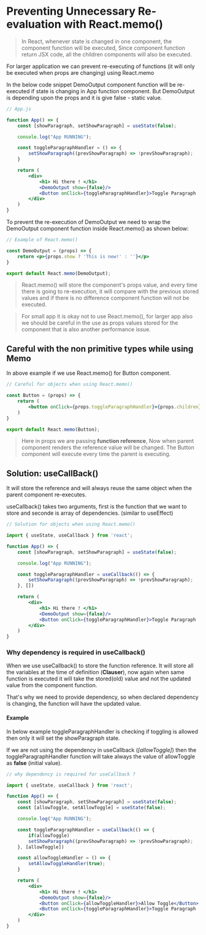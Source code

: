 # Preventing Unnecessary Re-evaluation with React.memo()

> In React, whenever state is changed in one component, the component function will be executed, Since component function return JSX code, all the children components will also be executed.

For larger application we can prevent re-executing of functions (it will only be executed when props are changing) using React.memo

In the below code snippet DemoOutput component function will be re-executed if state is changing in App function component. But DemoOutput is depending upon the props and it is give false - static value.

```jsx
// App.js

function App() => {
    const [showParagraph, setShowParagraph] = useState(false);

    console.log("App RUNNING");

    const toggleParagraphHandler = () => {
        setShowParagraph((prevShowParagraph) => !prevShowParagraph);
    }

    return (
        <div>
            <h1> Hi there ! </h1>
            <DemoOutput show={false}/>
            <Button onClick={toggleParagraphHandler}>Toggle Paragraph !</Button>
        </div>
    )
}

```

To prevent the re-execution of DemoOutput we need to wrap the DemoOutput component function inside React.memo() as shown below:

```jsx
// Example of React.memo()

const DemoOutput = (props) => {
    return <p>{props.show ? 'This is new!' : ''}</p>
}

export default React.memo(DemoOutput);
```

> React.memo() will store the component's props value, and every time there is going to re-execution, it will compare with the previous stored values and if there is no difference component function will not be executed.

> For small app it is okay not to use React.memo(), for larger app also we should be careful in the use as props values stored for the component that is also another performance issue.

## Careful with the non primitive types while using Memo

In above example if we use React.memo() for Button component.

```jsx
// Careful for objects when using React.memo()

const Button = (props) => {
    return (
        <button onClick={props.toggleParagraphHandler}>{props.children}</button>
    )
}

export default React.memo(Button);
```

> Here in props we are passing **function reference**, Now when parent component renders the reference value will be changed. The Button component will execute every time the parent is executing.

## Solution: useCallBack()

It will store the reference and will always reuse the same object when the parent component re-executes.

useCallback() takes two arguments, first is the function that we want to store and seconde is array of dependencies. (similar to useEffect)

```jsx
// Solution for objects when using React.memo()

import { useState, useCallback } from 'react';

function App() => {
    const [showParagraph, setShowParagraph] = useState(false);

    console.log("App RUNNING");

    const toggleParagraphHandler = useCallback(() => {
        setShowParagraph((prevShowParagraph) => !prevShowParagraph);
    }, [])

    return (
        <div>
            <h1> Hi there ! </h1>
            <DemoOutput show={false}/>
            <Button onClick={toggleParagraphHandler}>Toggle Paragraph !</Button>
        </div>
    )
}

```

### Why dependency is required in useCallback()

When we use useCallback() to store the function reference. It will store all the variables at the time of definition (**Clauser**), now again when same function is executed it will take the stored(old) value and not the updated value from the component function.

That's why we need to provide dependency, so when declared dependency is changing, the function will have the updated value.

#### Example

In below example toggleParagraphHandler is checking if toggling is allowed then only it will set the showParagraph state.

If we are not using the dependency in useCallback (*[allowToggle]*) then the toggleParagraphHandler function will take always the value of allowToggle as **false** (initial value).

```jsx
// why dependency is required for useCallback ?

import { useState, useCallback } from 'react';

function App() => {
    const [showParagraph, setShowParagraph] = useState(false);
    const [allowToggle, setAllowToggle] = useState(false);

    console.log("App RUNNING");

    const toggleParagraphHandler = useCallback(() => {
        if(allowToggle)
        setShowParagraph((prevShowParagraph) => !prevShowParagraph);
    }, [allowToggle])

    const allowToggleHandler = () => {
        setAllowToggleHandler(true);
    }

    return (
        <div>
            <h1> Hi there ! </h1>
            <DemoOutput show={false}/>
            <Button onClick={allowToggleHandler}>Allow Toggle</Button>
            <Button onClick={toggleParagraphHandler}>Toggle Paragraph !</Button>
        </div>
    )
}
```
